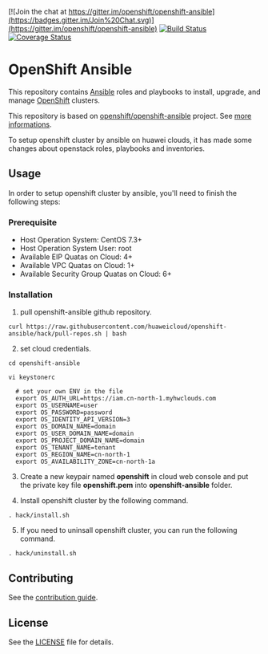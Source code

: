 [![Join the chat at https://gitter.im/openshift/openshift-ansible](https://badges.gitter.im/Join%20Chat.svg)](https://gitter.im/openshift/openshift-ansible)
[![Build Status](https://travis-ci.org/openshift/openshift-ansible.svg?branch=master)](https://travis-ci.org/openshift/openshift-ansible)
[![Coverage Status](https://coveralls.io/repos/github/openshift/openshift-ansible/badge.svg?branch=master)](https://coveralls.io/github/openshift/openshift-ansible?branch=master)

# OpenShift Ansible

This repository contains [Ansible](https://www.ansible.com/) roles and
playbooks to install, upgrade, and manage
[OpenShift](https://www.openshift.com/) clusters.

This repository is based on [openshift/openshift-ansible](https://github.com/openshift/openshift-ansible) project.
See [more informations](README_OPENSHIFT_ANSIBLE.md).

To setup openshift cluster by ansible on huawei clouds, it has made some changes about openstack roles, playbooks and inventories.

## Usage

In order to setup openshift cluster by ansible, you'll need to finish the following steps:

### Prerequisite
- Host Operation System: CentOS 7.3+
- Host Operation System User: root
- Available EIP Quatas on Cloud: 4+
- Available VPC Quatas on Cloud: 1+
- Available Security Group Quatas on Cloud: 6+

### Installation

1. pull openshift-ansible github repository.

```
curl https://raw.githubusercontent.com/huaweicloud/openshift-ansible/hack/pull-repos.sh | bash
```

2. set cloud credentials.
```
cd openshift-ansible

vi keystonerc

  # set your own ENV in the file
  export OS_AUTH_URL=https://iam.cn-north-1.myhwclouds.com
  export OS_USERNAME=user
  export OS_PASSWORD=password
  export OS_IDENTITY_API_VERSION=3
  export OS_DOMAIN_NAME=domain
  export OS_USER_DOMAIN_NAME=domain
  export OS_PROJECT_DOMAIN_NAME=domain
  export OS_TENANT_NAME=tenant
  export OS_REGION_NAME=cn-north-1
  export OS_AVAILABILITY_ZONE=cn-north-1a
```

3. Create a new keypair named **openshift** in cloud web console and put the private key file **openshift.pem** into **openshift-ansible** folder.

4. Install openshift cluster by the following command.
```
. hack/install.sh
```

5. If you need to uninsall openshift cluster, you can run the following command.
```
. hack/uninstall.sh
```

## Contributing

See the [contribution guide](CONTRIBUTING.md).

## License

See the [LICENSE](LICENSE) file for details.
